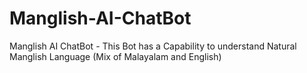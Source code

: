 # Manglish-AI-ChatBot
Manglish AI ChatBot - This Bot has a Capability to understand Natural Manglish Language (Mix of Malayalam and English)
